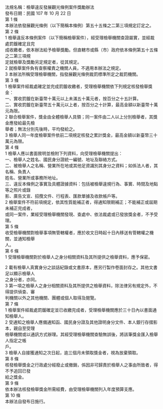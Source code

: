 法規名稱：檢舉違反發展觀光條例案件獎勵辦法  
發布日期：民國 107 年 10 月 22 日  
第 1 條  
本辦法依發展觀光條例（以下簡稱本條例）第五十五條之二第三項規定訂定之。  
第 2 條  
1 檢舉違反本條例案件（以下簡稱檢舉案件），經受理檢舉機關查證屬實，並經裁處罰鍰確定且完  
成收繳者，依本辦法給予檢舉獎勵。但直轄市或縣（市）政府依本條例第五十五條之二第三項規  
定就檢舉及獎勵另定規定者，從其規定。  
2 就檢舉案件負有查察權責之機關人員，不適用本辦法之規定。  
3 本辦法所稱受理檢舉機關，指發展觀光條例裁罰標準所定之裁罰機關。  
第 3 條  
1 檢舉案件經裁處確定並完成罰鍰收繳者，受理檢舉機關依下列規定核發檢舉獎金：  
一、實收罰鍰在新臺幣十萬元以上未滿五十萬元者，按百分之十五計算。  
二、實收罰鍰在新臺幣五十萬元以上者，按百分之十計算，最高金額以新臺幣十萬元為限。  
2 聯合檢舉案件，獎金由全體檢舉人具領；同一案件由二人以上分別檢舉者，其獎金應發給最先檢  
舉者；無法分別先後時，平均發給之。  
3 檢舉人同一年度檢舉案件依前二項規定核發之累計獎金，最高金額以新臺幣三十萬元為限。  
第 4 條  
1 檢舉人應以書面敘明並檢附下列資料，向受理檢舉機關提出：  
一、檢舉人之姓名、國民身分證統一編號、地址及聯絡方式。  
二、被檢舉人之名稱、營業所在地或其他足資識別其身分之資料；如係法人者，其名稱、負責人  
姓名、營業所或事務所地址。  
三、違反本條例之事實及具體證據資料：包括被檢舉違規行為、事實、時間及地點等之照片或錄  
影、廣告文宣、招攬文件、行程表、匯款單據及收款帳戶等。  
2 檢舉案件不符前項規定，依其性質能補正者，得通知限期補正；不能補正或屆期未補正完成者，  
或同一案件，業經受理檢舉機關發現、查處中、依法裁處或已發放獎金者，不予受理。  
第 5 條  
收受檢舉機關對檢舉事項無管轄權者，應於收文日時起十日內移送有管轄權之機關，並通知檢舉  
人。  
第 6 條  
1 受理檢舉機關對於檢舉人之身分相關資料及其所提供之檢舉資料，應予保密。  


2 載有檢舉人真實身分之談話紀錄或文書原本，應另行製作卷面封存之。其他文書足以顯示檢舉人  
之身分者，亦同。  
3 第一項之檢舉人之身分相關資料及其所提供之檢舉資料，除法律另有規定外，不得提供偵查、審  
判機關以外之其他機關、團體或個人取得及閱覽。  
第 7 條  
1 檢舉案件經裁處罰鍰確定並已收繳完成者，受理檢舉機關應於三十日內以書面通知檢舉人。  
2 受通知之檢舉人應備通知函、國民身分證及其他證明身分文件、本人銀行存摺影本，親自至受理  
檢舉機關或以通訊方式辦理。其經受理檢舉機關查驗無誤後，將該筆獎金匯入檢舉人指定之帳  
戶。  
3 檢舉人自接獲通知之次日起，逾三個月未領取獎金者，視為放棄領取。  
第 8 條  
核發檢舉獎金之行政處分經廢止或撤銷，係因非可歸責於檢舉人之事由所致者，得不予追回已發  
給之獎金。  
第 9 條  
依本辦法核發檢舉獎金所需經費，由受理檢舉機關列入年度預算支應。  
第 10 條  
本辦法自發布日施行。  


